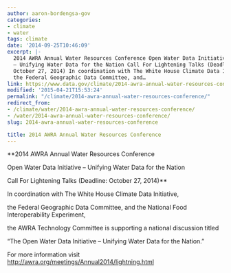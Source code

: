 ```yaml
---
author: aaron-bordengsa-gov
categories:
- climate
- water
tags: climate
date: '2014-09-25T10:46:09'
excerpt: |-
  2014 AWRA Annual Water Resources Conference Open Water Data Initiative
  – Unifying Water Data for the Nation Call For Lightening Talks (Deadline:
  October 27, 2014) In coordination with The White House Climate Data Initiative,
  the Federal Geographic Data Committee, and…
link: https://www.data.gov/climate/2014-awra-annual-water-resources-conference/
modified: '2015-04-21T15:53:24'
permalink: "/climate/2014-awra-annual-water-resources-conference/"
redirect_from:
- /climate/water/2014-awra-annual-water-resources-conference/
- /water/2014-awra-annual-water-resources-conference/
slug: 2014-awra-annual-water-resources-conference

title: 2014 AWRA Annual Water Resources Conference
---
```


**2014 AWRA Annual Water Resources Conference

Open Water Data Initiative – Unifying Water Data for the Nation

Call For Lightening Talks (Deadline: October 27, 2014)**

In coordination with The White House Climate Data Initiative,

the Federal Geographic Data Committee, and the National Food Interoperability Experiment,

the AWRA Technology Committee is supporting a national discussion titled

“The Open Water Data Initiative – Unifying Water Data for the Nation.”

For more information visit <http://awra.org/meetings/Annual2014/lightning.html>
